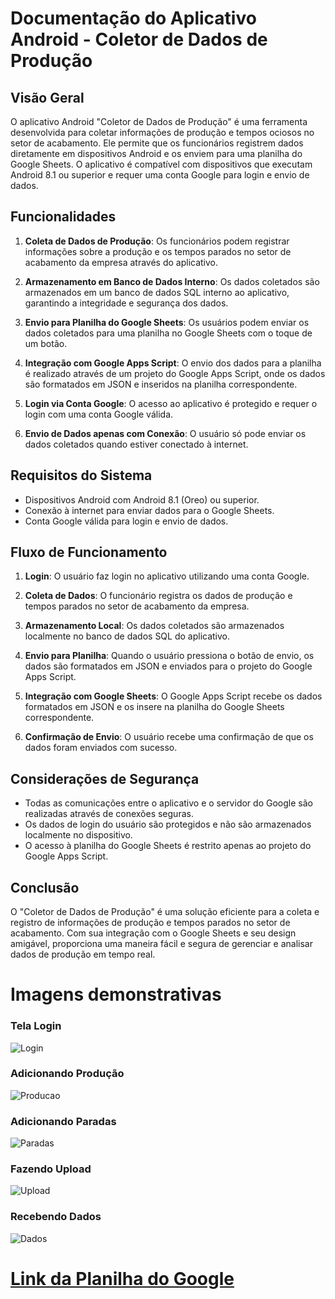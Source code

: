 # Documentação do Aplicativo Android - Coletor de Dados de Produção

## Visão Geral

O aplicativo Android "Coletor de Dados de Produção" é uma ferramenta desenvolvida para coletar informações de produção e tempos ociosos no setor de acabamento. Ele permite que os funcionários registrem dados diretamente em dispositivos Android e os enviem para uma planilha do Google Sheets. O aplicativo é compatível com dispositivos que executam Android 8.1 ou superior e requer uma conta Google para login e envio de dados.

## Funcionalidades

1. **Coleta de Dados de Produção**: Os funcionários podem registrar informações sobre a produção e os tempos parados no setor de acabamento da empresa através do aplicativo.

2. **Armazenamento em Banco de Dados Interno**: Os dados coletados são armazenados em um banco de dados SQL interno ao aplicativo, garantindo a integridade e segurança dos dados.

3. **Envio para Planilha do Google Sheets**: Os usuários podem enviar os dados coletados para uma planilha no Google Sheets com o toque de um botão.

4. **Integração com Google Apps Script**: O envio dos dados para a planilha é realizado através de um projeto do Google Apps Script, onde os dados são formatados em JSON e inseridos na planilha correspondente.

5. **Login via Conta Google**: O acesso ao aplicativo é protegido e requer o login com uma conta Google válida.

6. **Envio de Dados apenas com Conexão**: O usuário só pode enviar os dados coletados quando estiver conectado à internet.

## Requisitos do Sistema

- Dispositivos Android com Android 8.1 (Oreo) ou superior.
- Conexão à internet para enviar dados para o Google Sheets.
- Conta Google válida para login e envio de dados.

## Fluxo de Funcionamento

1. **Login**: O usuário faz login no aplicativo utilizando uma conta Google.

2. **Coleta de Dados**: O funcionário registra os dados de produção e tempos parados no setor de acabamento da empresa.

3. **Armazenamento Local**: Os dados coletados são armazenados localmente no banco de dados SQL do aplicativo.

4. **Envio para Planilha**: Quando o usuário pressiona o botão de envio, os dados são formatados em JSON e enviados para o projeto do Google Apps Script.

5. **Integração com Google Sheets**: O Google Apps Script recebe os dados formatados em JSON e os insere na planilha do Google Sheets correspondente.

6. **Confirmação de Envio**: O usuário recebe uma confirmação de que os dados foram enviados com sucesso.

## Considerações de Segurança

- Todas as comunicações entre o aplicativo e o servidor do Google são realizadas através de conexões seguras.
- Os dados de login do usuário são protegidos e não são armazenados localmente no dispositivo.
- O acesso à planilha do Google Sheets é restrito apenas ao projeto do Google Apps Script.

## Conclusão

O "Coletor de Dados de Produção" é uma solução eficiente para a coleta e registro de informações de produção e tempos parados no setor de acabamento. Com sua integração com o Google Sheets e seu design amigável, proporciona uma maneira fácil e segura de gerenciar e analisar dados de produção em tempo real.


# Imagens demonstrativas

### Tela Login
![Login](https://raw.githubusercontent.com/Athirson-Pequeno/imagens/main/login.jpg)

### Adicionando Produção

![Producao](https://raw.githubusercontent.com/Athirson-Pequeno/imagens/main/paradas.gif)

### Adicionando Paradas

![Paradas](https://raw.githubusercontent.com/Athirson-Pequeno/imagens/main/paradas.gif)

### Fazendo Upload

![Upload](https://raw.githubusercontent.com/Athirson-Pequeno/imagens/main/sincroniza%C3%A7%C3%A3o.gif )

### Recebendo Dados

![Dados](https://raw.githubusercontent.com/Athirson-Pequeno/imagens/main/recebimento.gif)



# [Link da Planilha do Google](https://docs.google.com/spreadsheets/d/125TLb2Ysh8h3shALuH0VEOgK_-NkNDHCOcmRzc5ziTU/edit#gid=0)




